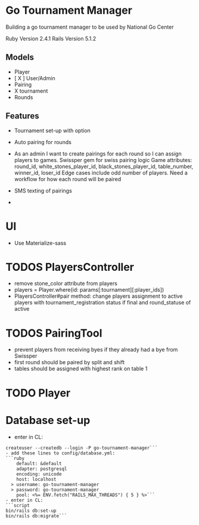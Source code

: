 # Go Tournament Manager

Building a go tournament manager to be used by National Go Center

Ruby Version 2.4.1
Rails Version 5.1.2

## Models
- Player
- [ X ] User/Admin
- Pairing
- X tournament
- Rounds

## Features
- Tournament set-up with option
- Auto pairing for rounds
- As an admin I want to create pairings for each round so I can assign players to games.
Swissper gem for swiss pairing logic
Game attributes: round_id, white_stones_player_id, black_stones_player_id, table_number, winner_id, loser_id
Edge cases include odd number of players.
Need a workflow for how each round will be paired

- SMS texting of pairings
-

# UI
- Use Materialize-sass

# TODOS PlayersController
- remove stone_color attribute from players
- players = Player.where(id: params[:tournament][:player_ids])
- PlayersController#pair method: change players assignment to active players with tournament_registration status if final and round_statuse of active

# TODOS PairingTool
- prevent players from receiving byes if they already had a bye from Swissper
- first round should be paired by split and shift
- tables should be assigned with highest rank on table 1

# TODO Player

# Database set-up
-  enter in CL:
```script
createuser --createdb --login -P go-tournament-manager```
- add these lines to config/database.yml:
```ruby
    default: &default
    adapter: postgresql
    encoding: unicode
    host: localhost
  > username: go-tournament-manager
  > password: go-tournament-manager
    pool: <%= ENV.fetch("RAILS_MAX_THREADS") { 5 } %>```
- enter in CL:
```script
bin/rails db:set-up
bin/rails db:migrate```
